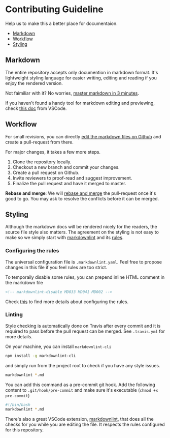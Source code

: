 # Contributing Guideline

Help us to make this a better place for documentaion.

- [Markdown](#markdown)
- [Workflow](#workflow)
- [Styling](#Styling)

## Markdown

The entire repository accepts only documention in markdown format. It's lightweight styling language for easier writing, editing and reading if you enjoy the rendered version.

Not faimiliar with it? No worries, [master markdown in 3 minutes](https://guides.github.com/features/mastering-markdown/).

If you haven't found a handy tool for markdown editing and previewing, check [this doc](https://code.visualstudio.com/docs/languages/markdown) from VSCode.

## Workflow

For small revisions, you can directly [edit the markdown files on Github](https://help.github.com/en/articles/editing-files-in-your-repository) and create a pull-request from there.

For major changes, it takes a few more steps.

1. Clone the repository locally.
2. Checkout a new branch and commit your changes.
3. Create a pull request on Github.
4. Invite reviewers to proof-read and suggest improvement.
5. Finalize the pull request and have it merged to master.

**Rebase and merge**: We will [rebase and merge](https://help.github.com/en/articles/about-pull-request-merges#rebase-and-merge-your-pull-request-commits) the pull-request once it's good to go. You may ask to resolve the conflicts before it can be merged.

## Styling

Although the markdown docs will be rendered nicely for the readers, the source file style also matters. The agreement on the styling is not easy to make so we simply start with [markdownlint](https://github.com/markdownlint/markdownlint) and its [rules](https://github.com/markdownlint/markdownlint/blob/master/docs/RULES.md).

### Configuring the rules

The universal configuration file is `.markdownlint.yaml`. Feel free to propose changes in this file if you feel rules are too strict.

To temporaily disable some rules, you can prepend inline HTML comment in the markdown file

```html
<!-- markdownlint-disable MD033 MD041 MD002 -->
```

Check [this](https://github.com/DavidAnson/markdownlint#optionsconfig) to find more details about configuring the rules.

### Linting

Style checking is automatically done on Travis after every commit and it is required to pass before the pull request can be merged. See `.travis.yml` for more details.

On your machine, you can install `markdownlint-cli`

```bash
npm install -g markdownlint-cli
```

and simply run from the project root to check if you have any style issues.

```bash
markdownlint *.md
```

You can add this command as a pre-commit git hook. Add the following content to `.git/hook/pre-commit` and make sure it's executable (`chmod +x pre-commit`)

```bash
#!/bin/bash
markdownlint *.md
```

There's also a great VSCode extension, [markdownlint](https://marketplace.visualstudio.com/items?itemName=DavidAnson.vscode-markdownlint), that does all the checks for you while you are editing the file. It respects the rules configured for this repository.
